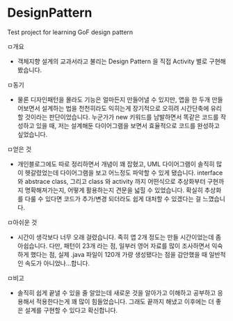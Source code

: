 # DesignPattern
Test project for learning GoF design pattern

ㅁ개요
- 객체지향 설계의 교과서라고 불리는 Design Pattern 을 직접 Activity 별로 구현해봤습니다.

ㅁ동기
- 물론 디자인패턴을 몰라도 기능은 얼마든지 만들어낼 수 있지만,
앱을 한 두개 만들어보면서 설계하는 법을 천천히라도 익히는게 장기적으로 오히려 시간단축에 유리할 것이라는 판단이었습니다.
누군가가 new 키워드를 남발하면서 똑같은 코드를 작성하고 있을 때,
저는 설계해둔 다이어그램을 보면서 효율적으로 코드를 완성하고 싶었습니다.

ㅁ얻은 것
- 개인블로그에도 따로 정리하면서 개념이 꽤 잡혔고,
UML 다이어그램이 솔직히 많이 헷갈렸었는데 다이어그램을 보고 어느정도 파악할 수 있게 됐습니다.
interface 와 abstrace class, 그리고 class 와 activity 까지
어떤식으로 추상화부터 구현까지 명확해져가는지, 어떻게 활용하는지 견문을 넓힐 수 있었습니다.
확실히 추상화를 다룰 수 있다면 코드가 추가/변경 되더라도 쉽게 대처할 수 있겠다는 걸 느꼈습니다.


ㅁ아쉬운 것
- 시간이 생각보다 너무 오래 걸렸습니다. 족히 앱 2개 정도는 만들 시간이었는데 좀 아쉽습니다.
다만, 패턴이 23개 라는 점, 일부러 영어 자료를 많이 조사하면서 익숙하게 했다는 점,
실제 .java 파일이 120개 가량 생성됐다는 점을 감안했을 때 일반적인 속도가 아니었나...합니다.

ㅁ비고
- 솔직히 쉽게 끝낼 수 있을 줄 알았는데 새로운 것을 알아가고 이해하고 공부하고 응용해서 적용한다는게
꽤 많이 힘들었습니다. 그래도 끝까지 해냈고 이후에는 더 좋은 설계를 구현할 수 있다고 확신합니다.
